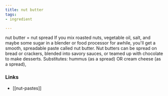 ```yaml
---
title: nut butter
tags:
- ingredient

---
```

nut butter = nut spread If you mix roasted nuts, vegetable oil, salt, and maybe some sugar in a blender or food processor for awhile, you'll get a smooth, spreadable paste called nut butter. Nut butters can be spread on bread or crackers, blended into savory sauces, or teamed up with chocolate to make desserts. Substitutes: hummus (as a spread) OR cream cheese (as a spread),

### Links

* [[nut-pastes]]
